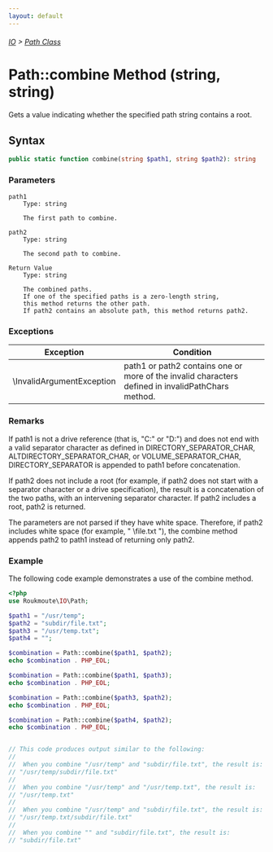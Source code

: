 ```yaml
---
layout: default
---
```


###### [IO](../index.md) > [Path Class](../path.md)

# Path::combine Method (string, string)

Gets a value indicating whether the specified path string contains a root.

## Syntax

```php
public static function combine(string $path1, string $path2): string
```

### Parameters

```
path1
    Type: string

    The first path to combine.
```

```
path2
    Type: string

    The second path to combine.
```

```
Return Value
    Type: string
    
    The combined paths.
    If one of the specified paths is a zero-length string, 
    this method returns the other path. 
    If path2 contains an absolute path, this method returns path2.
```

### Exceptions

| Exception                 | Condition                                                                                         |
|---------------------------|---------------------------------------------------------------------------------------------------|
| \InvalidArgumentException | path1 or path2 contains one or more of the invalid characters defined in invalidPathChars method. |

### Remarks

If path1 is not a drive reference (that is, "C:" or "D:") and does not end with
a valid separator character as defined in 
DIRECTORY_SEPARATOR_CHAR, ALTDIRECTORY_SEPARATOR_CHAR, or VOLUME_SEPARATOR_CHAR, 
DIRECTORY_SEPARATOR is appended to path1 before concatenation.

If path2 does not include a root (for example, if path2 does not start with 
a separator character or a drive specification), the result is a concatenation 
of the two paths, with an intervening separator character. 
If path2 includes a root, path2 is returned.

The parameters are not parsed if they have white space. 
Therefore, if path2 includes white space (for example, " \file.txt "), 
the combine method appends path2 to path1 instead of returning only path2.

### Example

The following code example demonstrates a use of the combine method.

```php
<?php
use Roukmoute\IO\Path;

$path1 = "/usr/temp";
$path2 = "subdir/file.txt";
$path3 = "/usr/temp.txt";
$path4 = "";

$combination = Path::combine($path1, $path2);
echo $combination . PHP_EOL;

$combination = Path::combine($path1, $path3);
echo $combination . PHP_EOL;

$combination = Path::combine($path3, $path2);
echo $combination . PHP_EOL;

$combination = Path::combine($path4, $path2);
echo $combination . PHP_EOL;


// This code produces output similar to the following:
//
//  When you combine "/usr/temp" and "subdir/file.txt", the result is:
// "/usr/temp/subdir/file.txt"
//
//  When you combine "/usr/temp" and "/usr/temp.txt", the result is:
// "/usr/temp.txt"
//
//  When you combine "/usr/temp" and "subdir/file.txt", the result is:
// "/usr/temp.txt/subdir/file.txt"
//
//  When you combine "" and "subdir/file.txt", the result is:
// "subdir/file.txt"
```
